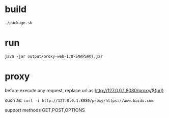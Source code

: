# build
``
./package.sh
``

# run
``
java -jar output/proxy-web-1.0-SNAPSHOT.jar
``

# proxy
before execute any request, replace url as http://127.0.0.1:8080/proxy/${url}

such as:
``
curl -i http://127.0.0.1:8080/proxy/https://www.baidu.com
``

support methods GET,POST,OPTIONS

